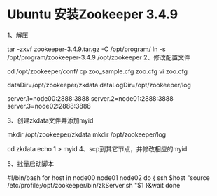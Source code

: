# Ubuntu 安装Zookeeper 3.4.9

1、解压

tar -zxvf zookeeper-3.4.9.tar.gz -C /opt/program/
ln -s /opt/program/zookeeper-3.4.9 /opt/zookeeper
2、修改配置文件


cd /opt/zookeeper/conf/
cp zoo_sample.cfg zoo.cfg
vi zoo.cfg

dataDir=/opt/zookeeper/zkdata
dataLogDir=/opt/zookeeper/log

server.1=node00:2888:3888
server.2=node01:2888:3888
server.3=node02:2888:3888

3、创建zkdata文件并添加myid

mkdir /opt/zookeeper/zkdata
mkdir /opt/zookeeper/log

cd zkdata
echo 1 > myid
4、scp到其它节点，并修改相应的myid

5、批量启动脚本


#!/bin/bash
for host in node00 node01 node02
do
{
    ssh $host "source /etc/profile;/opt/zookeeper/bin/zkServer.sh "$1
}&wait
done
